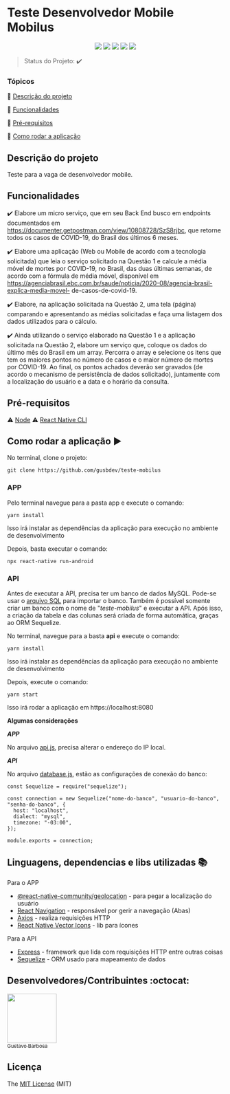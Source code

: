 <h1>Teste Desenvolvedor Mobile Mobilus</h1>

<p align="center">
  <img src="https://img.shields.io/static/v1?label=react-native&message=framework&color=00BEF5&style=for-the-badge&logo=REACT"/>
    <img src="https://img.shields.io/static/v1?label=NODEJS&message=Runtime%20Built&color=339933&style=for-the-badge&logo=Node.js"/>
  <img src="https://img.shields.io/static/v1?label=JAVASCRIPT&message=Language&color=F7DF1E&style=for-the-badge&logo=javascript"/>
  <img src="http://img.shields.io/static/v1?label=STATUS&message=CONCLUIDO&color=GREEN&style=for-the-badge"/>
  <img src="http://img.shields.io/static/v1?label=License&message=MIT&color=green&style=for-the-badge"/>
</p>

> Status do Projeto: :heavy_check_mark:

### Tópicos

:small_blue_diamond: [Descrição do projeto](#descrição-do-projeto)

:small_blue_diamond: [Funcionalidades](#funcionalidades)

:small_blue_diamond: [Pré-requisitos](#pré-requisitos)

:small_blue_diamond: [Como rodar a aplicação](#como-rodar-a-aplicação-arrow_forward)

## Descrição do projeto

<p align="justify">
  Teste para a vaga de desenvolvedor mobile.
</p>

## Funcionalidades

:heavy_check_mark: Elabore um micro serviço, que em seu Back End busco em endpoints documentados
em https://documenter.getpostman.com/view/10808728/SzS8rjbc, que retorne todos os casos
de COVID-19, do Brasil dos últimos 6 meses.

:heavy_check_mark: Elabore uma aplicação (Web ou Mobile de acordo com a tecnologia solicitada) que
leia o serviço solicitado na Questão 1 e calcule a média móvel de mortes por COVID-19, no Brasil,
das duas últimas semanas, de acordo com a fórmula de média móvel, disponível em
https://agenciabrasil.ebc.com.br/saude/noticia/2020-08/agencia-brasil-explica-media-movel-
de-casos-de-covid-19.

:heavy_check_mark: Elabore, na aplicação solicitada na Questão 2, uma tela (página) comparando e
apresentando as médias solicitadas e faça uma listagem dos dados utilizados para o cálculo.

:heavy_check_mark: Ainda utilizando o serviço elaborado na Questão 1 e a aplicação solicitada na Questão
2, elabore um serviço que, coloque os dados do último mês do Brasil em um array. Percorra o
array e selecione os itens que tem os maiores pontos no número de casos e o maior número de
mortes por COVID-19. Ao final, os pontos achados deverão ser gravados (de acordo o
mecanismo de persistência de dados solicitado), juntamente com a localização do usuário e a
data e o horário da consulta.

## Pré-requisitos

:warning: [Node](https://nodejs.org/en/download/)
:warning: [React Native CLI](https://reactnative.dev/docs/environment-setup)

## Como rodar a aplicação :arrow_forward:

No terminal, clone o projeto:

```
git clone https://github.com/gusbdev/teste-mobilus
```

### APP

Pelo terminal navegue para a pasta app e execute o comando:

```
yarn install
```

Isso irá instalar as dependências da aplicação para execução no ambiente de desenvolvimento

Depois, basta executar o comando:

```
npx react-native run-android
```

### API

Antes de executar a API, precisa ter um banco de dados MySQL. Pode-se usar o [arquivo SQL](https://github.com/gusbdev/teste-mobilus/blob/main/teste-mobilus.sql) para importar o banco. Também é possível somente criar um banco com o nome de "_teste-mobilus_" e executar a API. Após isso, a criação da tabela e das colunas será criada de forma automática, graças ao ORM Sequelize.

No terminal, navegue para a basta **api** e execute o comando:

```
yarn install
```

Isso irá instalar as dependências da aplicação para execução no ambiente de desenvolvimento

Depois, execute o comando:

```
yarn start
```

Isso irá rodar a aplicação em https://localhost:8080

**Algumas considerações**

**_APP_**

No arquivo [api.js](https://github.com/gusbdev/teste-mobilus/blob/main/app/src/services/api.js), precisa alterar o endereço do IP local.

**_API_**

No arquivo [database.js](https://github.com/gusbdev/teste-mobilus/blob/main/api/src/database/database.js), estão as configurações de conexão do banco:

```
const Sequelize = require("sequelize");

const connection = new Sequelize("nome-do-banco", "usuario-do-banco", "senha-do-banco", {
  host: "localhost",
  dialect: "mysql",
  timezone: "-03:00",
});

module.exports = connection;
```

## Linguagens, dependencias e libs utilizadas :books:

Para o APP

- [@react-native-community/geolocation](https://github.com/react-native-geolocation/react-native-geolocation) - para pegar a localização do usuário
- [React Navigation](https://reactnavigation.org/) - responsável por gerir a navegação (Abas)
- [Axios](https://axios-http.com/docs/intro) - realiza requisições HTTP
- [React Native Vector Icons](https://github.com/oblador/react-native-vector-icons) - lib para ícones

Para a API

- [Express](https://expressjs.com/) - framework que lida com requisições HTTP entre outras coisas
- [Sequelize](http://sequelize.org/) - ORM usado para mapeamento de dados

## Desenvolvedores/Contribuintes :octocat:

[<img src="https://avatars2.githubusercontent.com/u/44094756?s=460&u=a2a2631e8eb8f5f5cdff75121eb422188a64bb85&v=4" width=115><br><sub>Gustavo Barbosa</sub>](https://github.com/gusbdev)

## Licença

The [MIT License]() (MIT)
